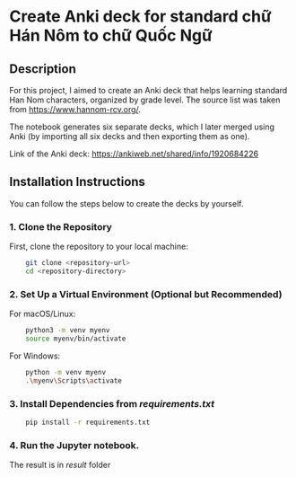 # Create Anki deck for standard chữ Hán Nôm to chữ Quốc Ngữ

## Description
For this project, I aimed to create an Anki deck that helps learning standard Han Nom characters, organized by grade level. The source list was taken from https://www.hannom-rcv.org/.

The notebook generates six separate decks, which I later merged using Anki (by importing all six decks and then exporting them as one).

Link of the Anki deck: https://ankiweb.net/shared/info/1920684226

## Installation Instructions

You can follow the steps below to create the decks by yourself.

### 1. **Clone the Repository**
First, clone the repository to your local machine:

```bash
    git clone <repository-url>
    cd <repository-directory>
```

### 2. **Set Up a Virtual Environment (Optional but Recommended)**

For macOS/Linux:
```bash
    python3 -m venv myenv
    source myenv/bin/activate
```
For Windows:
```bash
    python -m venv myenv
    .\myenv\Scripts\activate
```

### 3. Install Dependencies from *requirements.txt*
```bash
    pip install -r requirements.txt
```
### 4. Run the Jupyter notebook.

The result is in *result* folder